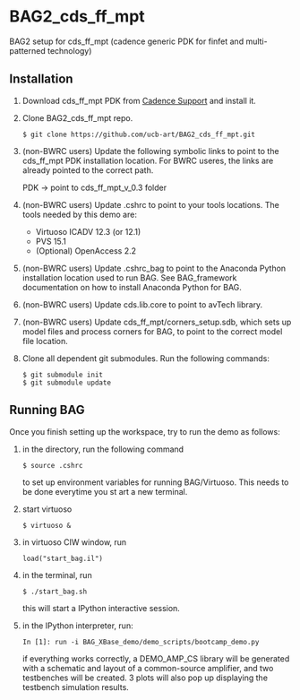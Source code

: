 # BAG2_cds_ff_mpt
BAG2 setup for cds_ff_mpt (cadence generic PDK for finfet and multi-patterned technology)

## Installation
1. Download cds_ff_mpt PDK from [Cadence Support](https://support.cadence.com) 
and install it.

2. Clone BAG2_cds_ff_mpt repo.

    ```
    $ git clone https://github.com/ucb-art/BAG2_cds_ff_mpt.git
    ```
3. (non-BWRC users) Update the following symbolic links to point to the cds_ff_mpt PDK installation location.
   For BWRC useres, the links are already pointed to the correct path.

   PDK -> point to cds_ff_mpt_v_0.3 folder

4. (non-BWRC users) Update .cshrc to point to your tools locations.
   The tools needed by this demo are:

   - Virtuoso ICADV 12.3 (or 12.1)
   - PVS 15.1
   - (Optional) OpenAccess 2.2
   
5. (non-BWRC users) Update .cshrc_bag to point to the Anaconda Python installation location used to
   run BAG.  See BAG_framework documentation on how to install Anaconda Python for BAG.

6. (non-BWRC users) Update cds.lib.core to point to avTech library.

7. (non-BWRC users) Update cds_ff_mpt/corners_setup.sdb, which sets up model files and process corners for BAG,
   to point to the correct model file location.

8. Clone all dependent git submodules.  Run the following commands:

    ```
    $ git submodule init
    $ git submodule update
    ```

## Running BAG

Once you finish setting up the workspace, try to run the demo as follows:

1. in the directory, run the following command

   ```
   $ source .cshrc
   ```

   to set up environment variables for running BAG/Virtuoso.  This needs to be done everytime you st   art a new terminal.

2. start virtuoso

   ```
   $ virtuoso &
   ```

3. in virtuoso CIW window, run

   ```
   load("start_bag.il")
   ```
   
4. in the terminal, run

   ```
   $ ./start_bag.sh
   ```

   this will start a IPython interactive session.

5. in the IPython interpreter, run:

   ```
   In [1]: run -i BAG_XBase_demo/demo_scripts/bootcamp_demo.py
   ```

   if everything works correctly, a DEMO_AMP_CS library will be generated with a schematic
   and layout of a common-source amplifier, and two testbenches will be created.  3 plots
   will also pop up displaying the testbench simulation results.
